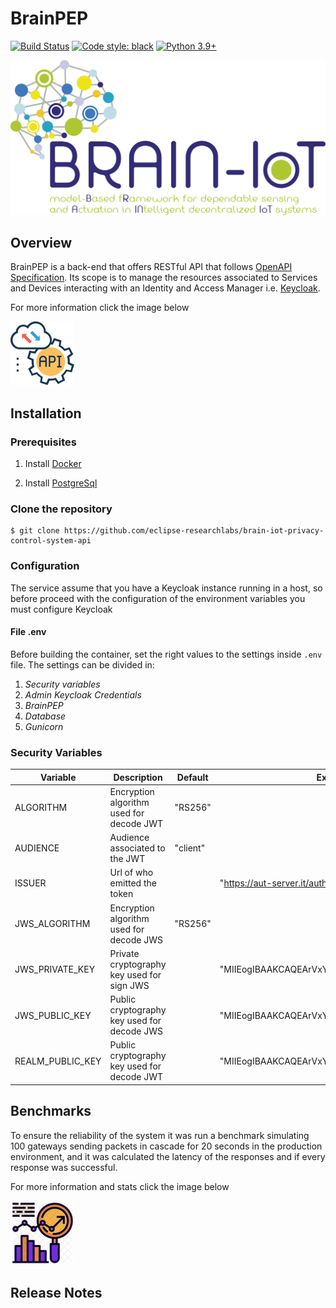 # BrainPEP
[![Build Status](https://travis-ci.com/eclipse-researchlabs/brain-iot-privacy-control-system-api.svg?branch=main)](https://travis-ci.com/eclipse-researchlabs/brain-iot-privacy-control-system-api)
[![Code style: black](https://img.shields.io/badge/code%20style-black-000000.svg)](https://github.com/psf/black)
[![Python 3.9+](https://img.shields.io/badge/python-3.9-blue.svg)](https://www.python.org/downloads/release)

![image](static/BRAIN_IoT_FullLogo_LD.png)

## Overview
BrainPEP is a back-end that offers RESTful API that follows [OpenAPI Specification](https://swagger.io/specification/).
Its scope is to manage the resources associated to Services and Devices interacting with an Identity and Access Manager i.e. [Keycloak](https://www.keycloak.org/).

For more information click the image below

[![image](static/api_logo.png)](https://ipt-services.polito.it/brainpep/docs)

## Installation

### Prerequisites
1.
   Install [Docker](https://www.docker.com/)

2.
   Install [PostgreSql](https://www.postgresql.org/)
   
### Clone the repository
````
$ git clone https://github.com/eclipse-researchlabs/brain-iot-privacy-control-system-api
````

### Configuration
The service assume that you have a Keycloak instance running in a host, so before
proceed with the configuration of the environment variables you must configure Keycloak

#### File .env

Before building the container, set the right values to the settings inside `.env` file.
The settings can be divided in:

   1. *Security variables*
   2. *Admin Keycloak Credentials*
   3. *BrainPEP*
   4. *Database*
   5. *Gunicorn*
   
### Security Variables

|   Variable	   |            Description	                     |  Default   |                  Example                        |
|------------------|---------------------------------------------|------------|-------------------------------------------------|
|   ALGORITHM 	   | Encryption algorithm used for decode JWT    |  "RS256"   |                                                 |
|   AUDIENCE	   | Audience associated to the JWT  	         |  "client"  |                                                 |
|   ISSUER	       | Url of who emitted the token  	             |            |  "https://aut-server.it/auth/realms/Brainiot"   |
| JWS_ALGORITHM    | Encryption algorithm used for decode JWS    |  "RS256"   |                                                 |
| JWS_PRIVATE_KEY  | Private cryptography key used for sign JWS  |            | "MIIEogIBAAKCAQEArVxYJPkQejSCMdgKuuW/STuk...."  |
| JWS_PUBLIC_KEY   | Public cryptography key used for decode JWS |            | "MIIEogIBAAKCAQEArVxYJPkQejSCMdgKuuW/STuk...."  |
| REALM_PUBLIC_KEY | Public cryptography key used for decode JWT |            | "MIIEogIBAAKCAQEArVxYJPkQejSCMdgKuuW/STuk...."  |


## Benchmarks
To ensure the reliability of the system it was run a benchmark simulating
100 gateways sending packets in cascade for 20 seconds in the production environment, and it was
calculated the latency of the responses and if every response was successful.

For more information and stats click the image below

[![image](static/benchmark.png)](https://ipt-services.polito.it/brainpep/static/benchmark.html)


## Release Notes
